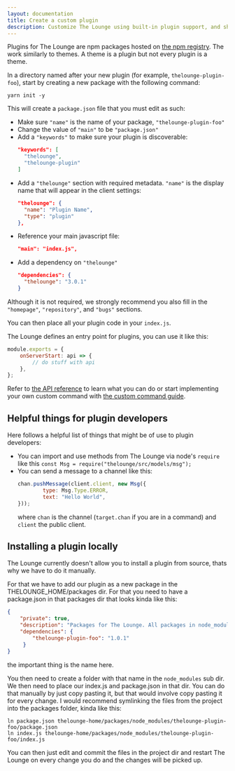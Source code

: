 ```yaml
---
layout: documentation
title: Create a custom plugin
description: Customize The Lounge using built-in plugin support, and share plugins with others
---
```


Plugins for The Lounge are npm packages hosted on [the npm registry](https://www.npmjs.com).
The work similarly to themes. A theme is a plugin but not every plugin is a theme.

In a directory named after your new plugin (for example, `thelounge-plugin-foo`), start by creating a new package with the following command:

```
yarn init -y
```

This will create a `package.json` file that you must edit as such:

- Make sure `"name"` is the name of your package, `"thelounge-plugin-foo"`
- Change the value of `"main"` to be `"package.json"`
- Add a `"keywords"` to make sure your plugin is discoverable:
  ```json
  "keywords": [
    "thelounge",
    "thelounge-plugin"
  ]
  ```
- Add a `"thelounge"` section with required metadata. `"name"` is the display name that will appear in the client settings:
  ```json
  "thelounge": {
    "name": "Plugin Name",
    "type": "plugin"
  },
  ```
- Reference your main javascript file:
  ```json
  "main": "index.js",
  ```
- Add a dependency on `"thelounge"`
  ```json
  "dependencies": {
    "thelounge": "3.0.1"
  }
  ```
Although it is not required, we strongly recommend you also fill in the `"homepage"`, `"repository"`, and `"bugs"` sections.

You can then place all your plugin code in your `index.js`.

The Lounge defines an entry point for plugins, you can use it like this:
```js
module.exports = {
    onServerStart: api => {
        // do stuff with api
    },
};
```
Refer to [the API reference](/docs/api) to learn what you can do or start implementing your own custom command with 
[the custom command guide](/guides/command-creation).

## Helpful things for plugin developers

Here follows a helpful list of things that might be of use to plugin developers:

* You can import and use methods from The Lounge via node's `require` like this `const Msg = require("thelounge/src/models/msg");`
* You can send a message to a channel like this: 
  ```js
  chan.pushMessage(client.client, new Msg({
          type: Msg.Type.ERROR,
          text: "Hello World",
  }));
  ```
  where `chan` is the channel (`target.chan` if you are in a command) and `client` the public client.
  
## Installing a plugin locally

The Lounge currently doesn't allow you to install a plugin from source, thats why we have to do it manually.

For that we have to add our plugin as a new package in the THELOUNGE_HOME/packages dir.
For that you need to have a package.json in that packages dir that looks kinda like this:
```json
{
    "private": true,
    "description": "Packages for The Lounge. All packages in node_modules directory will be automatically loaded.",
    "dependencies": {
        "thelounge-plugin-foo": "1.0.1"
     }
}
```
the important thing is the name here.

You then need to create a folder with that name in the `node_modules` sub dir.
We then need to place our index.js and package.json in that dir. 
You can do that manually by just copy pasting it, but that would involve copy pasting it for every change.
I would recommend symlinking the files from the project into the packages folder, kinda like this:
```
ln package.json thelounge-home/packages/node_modules/thelounge-plugin-foo/package.json
ln index.js thelounge-home/packages/node_modules/thelounge-plugin-foo/index.js
```
You can then just edit and commit the files in the project dir and restart The Lounge
 on every change you do and the changes will be picked up.
 